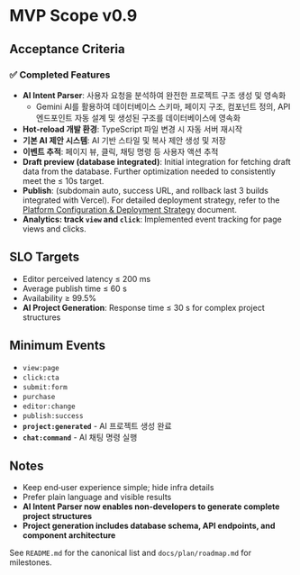 # MVP Scope v0.9

## Acceptance Criteria

### ✅ **Completed Features**

- **AI Intent Parser**: 사용자 요청을 분석하여 완전한 프로젝트 구조 생성 및 영속화
  - Gemini AI를 활용하여 데이터베이스 스키마, 페이지 구조, 컴포넌트 정의, API 엔드포인트 자동 설계 및 생성된 구조를 데이터베이스에 영속화
- **Hot-reload 개발 환경**: TypeScript 파일 변경 시 자동 서버 재시작
- **기본 AI 제안 시스템**: AI 기반 스타일 및 복사 제안 생성 및 저장
- **이벤트 추적**: 페이지 뷰, 클릭, 채팅 명령 등 사용자 액션 추적
- **Draft preview (database integrated)**: Initial integration for fetching draft data from the database. Further optimization needed to consistently meet the ≤ 10s target.
- **Publish**: (subdomain auto, success URL, and rollback last 3 builds integrated with Vercel). For detailed deployment strategy, refer to the [Platform Configuration & Deployment Strategy](../../docs/plan/platform-deployment-strategy.md) document.
- **Analytics: track `view` and `click`**: Implemented event tracking for page views and clicks.

## SLO Targets

- Editor perceived latency ≤ 200 ms
- Average publish time ≤ 60 s
- Availability ≥ 99.5%
- **AI Project Generation**: Response time ≤ 30 s for complex project structures

## Minimum Events

- `view:page`
- `click:cta`
- `submit:form`
- `purchase`
- `editor:change`
- `publish:success`
- **`project:generated`** - AI 프로젝트 생성 완료
- **`chat:command`** - AI 채팅 명령 실행

## Notes

- Keep end‑user experience simple; hide infra details
- Prefer plain language and visible results
- **AI Intent Parser now enables non-developers to generate complete project structures**
- **Project generation includes database schema, API endpoints, and component architecture**

See `README.md` for the canonical list and `docs/plan/roadmap.md` for milestones.
